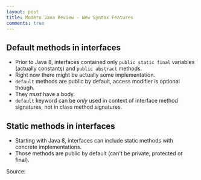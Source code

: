 ```yaml
---
layout: post
title: Modern Java Review - New Syntax Features
comments: true
---
```


## Default methods in interfaces

* Prior to Java 8, interfaces contained only `public static final` variables
  (actually constants) and `public abstract` methods.
* Right now there might be actually some implementation.
* `default` methods are public by default, access modifier is optional though.
* They _must_ have a body.
* `default` keyword can be _only_ used in context of interface method
  signatures, not in class method signatures.

## Static methods in interfaces

* Starting with Java 8, interfaces can include static methods with concrete
  implementations.
* Those methods are public by default (can't be private, protected or final).


Source: 
